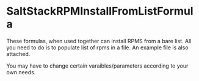 # SaltStackRPMInstallFromListFormula

These formulas, when used together can install RPMS from a bare list. All you need to do is to populate list of rpms in a file. An example file is also attached. 

You may have to change certain varaibles/parameters according to your own needs.


